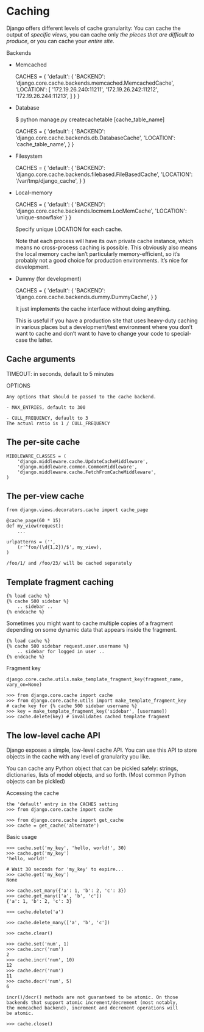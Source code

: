 Caching
=======

Django offers different levels of cache granularity: You can cache the
output of *specific views*, you can cache only *the pieces that are difficult
to produce*, or you can cache your *entire site*.

Backends

- Memcached

    CACHES = {
        'default': {
            'BACKEND': 'django.core.cache.backends.memcached.MemcachedCache',
            'LOCATION': [
                '172.19.26.240:11211',
                '172.19.26.242:11212',
                '172.19.26.244:11213',
            ]
        }
    }

- Database

    $ python manage.py createcachetable [cache_table_name]

    CACHES = {
        'default': {
            'BACKEND': 'django.core.cache.backends.db.DatabaseCache',
            'LOCATION': 'cache_table_name',
        }
    }

- Filesystem

    CACHES = {
        'default': {
            'BACKEND': 'django.core.cache.backends.filebased.FileBasedCache',
            'LOCATION': '/var/tmp/django_cache',
        }
    }

- Local-memory

    CACHES = {
        'default': {
            'BACKEND': 'django.core.cache.backends.locmem.LocMemCache',
            'LOCATION': 'unique-snowflake'
        }
    }

    Specify unique LOCATION for each cache.

    Note that each process will have its own private cache instance, which
    means no cross-process caching is possible. This obviously also means
    the local memory cache isn’t particularly memory-efficient, so it’s
    probably not a good choice for production environments. It’s nice for
    development.

- Dummy (for development)

    CACHES = {
        'default': {
            'BACKEND': 'django.core.cache.backends.dummy.DummyCache',
        }
    }

    It just implements the cache interface without doing anything.

    This is useful if you have a production site that uses heavy-duty
    caching in various places but a development/test environment where
    you don’t want to cache and don’t want to have to change your code
    to special-case the latter.

Cache arguments
---------------

TIMEOUT: in seconds, default to 5 minutes

OPTIONS

    Any options that should be passed to the cache backend.

    - MAX_ENTRIES, default to 300

    - CULL_FREQUENCY, default to 3
    The actual ratio is 1 / CULL_FREQUENCY

The per-site cache
------------------

    MIDDLEWARE_CLASSES = (
        'django.middleware.cache.UpdateCacheMiddleware',
        'django.middleware.common.CommonMiddleware',
        'django.middleware.cache.FetchFromCacheMiddleware',
    )

The per-view cache
------------------

    from django.views.decorators.cache import cache_page

    @cache_page(60 * 15)
    def my_view(request):
        ...

    urlpatterns = ('',
        (r'^foo/(\d{1,2})/$', my_view),
    )

    /foo/1/ and /foo/23/ will be cached separately

Template fragment caching
-------------------------

    {% load cache %}
    {% cache 500 sidebar %}
        .. sidebar ..
    {% endcache %}

Sometimes you might want to cache multiple copies of a fragment
depending on some dynamic data that appears inside the fragment.

    {% load cache %}
    {% cache 500 sidebar request.user.username %}
        .. sidebar for logged in user ..
    {% endcache %}

Fragment key

    django.core.cache.utils.make_template_fragment_key(fragment_name, vary_on=None)

    >>> from django.core.cache import cache
    >>> from django.core.cache.utils import make_template_fragment_key
    # cache key for {% cache 500 sidebar username %}
    >>> key = make_template_fragment_key('sidebar', [username])
    >>> cache.delete(key) # invalidates cached template fragment

The low-level cache API
-----------------------

Django exposes a simple, low-level cache API. You can use this API to
store objects in the cache with any level of granularity you like.

You can cache any Python object that can be pickled safely: strings,
dictionaries, lists of model objects, and so forth. (Most common Python
objects can be pickled)

Accessing the cache

    the 'default' entry in the CACHES setting
    >>> from django.core.cache import cache

    >>> from django.core.cache import get_cache
    >>> cache = get_cache('alternate')

Basic usage

    >>> cache.set('my_key', 'hello, world!', 30)
    >>> cache.get('my_key')
    'hello, world!'

    # Wait 30 seconds for 'my_key' to expire...
    >>> cache.get('my_key')
    None

    >>> cache.set_many({'a': 1, 'b': 2, 'c': 3})
    >>> cache.get_many(['a', 'b', 'c'])
    {'a': 1, 'b': 2, 'c': 3}

    >>> cache.delete('a')

    >>> cache.delete_many(['a', 'b', 'c'])

    >>> cache.clear()

    >>> cache.set('num', 1)
    >>> cache.incr('num')
    2
    >>> cache.incr('num', 10)
    12
    >>> cache.decr('num')
    11
    >>> cache.decr('num', 5)
    6

    incr()/decr() methods are not guaranteed to be atomic. On those
    backends that support atomic increment/decrement (most notably,
    the memcached backend), increment and decrement operations will
    be atomic.

    >>> cache.close()